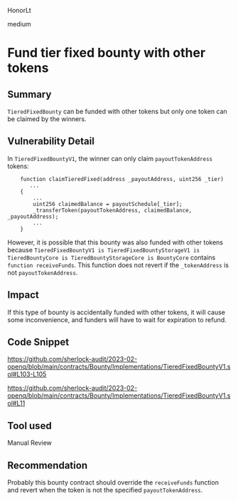 HonorLt

medium

# Fund tier fixed bounty with other tokens

## Summary
`TieredFixedBounty` can be funded with other tokens but only one token can be claimed by the winners.

## Vulnerability Detail
In `TieredFixedBountyV1`, the winner can only claim `payoutTokenAddress` tokens:
```solidity
    function claimTieredFixed(address _payoutAddress, uint256 _tier)
       ...
    {
        ...
        uint256 claimedBalance = payoutSchedule[_tier];
        _transferToken(payoutTokenAddress, claimedBalance, _payoutAddress);
        ...
    }
```
However, it is possible that this bounty was also funded with other tokens because
    `TieredFixedBountyV1 is TieredFixedBountyStorageV1 is TieredBountyCore is TieredBountyStorageCore is BountyCore` contains `function receiveFunds`.
This function does not revert if the `_tokenAddress` is not `payoutTokenAddress`.

## Impact
If this type of bounty is accidentally funded with other tokens, it will cause some inconvenience, and funders will have to wait for expiration to refund.

## Code Snippet

https://github.com/sherlock-audit/2023-02-openq/blob/main/contracts/Bounty/Implementations/TieredFixedBountyV1.sol#L103-L105

https://github.com/sherlock-audit/2023-02-openq/blob/main/contracts/Bounty/Implementations/TieredFixedBountyV1.sol#L11

## Tool used

Manual Review

## Recommendation
Probably this bounty contract should override the `receiveFunds` function and revert when the token is not the specified `payoutTokenAddress`.
